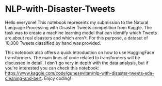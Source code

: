 # NLP-with-Disaster-Tweets

Hello everyone! This notebook represents my submission to the Natural Language Processing with Disaster Tweets competition from Kaggle. The task was to create a machine learning model that can identify which Tweets are about real disasters and which aren't. For this purpose, a dataset of 10,000 Tweets classified by hand was provided.

This notebook also offers a quick introduction on how to use HuggingFace transformers. The main lines of code related to transformers will be discussed in detail. I don't go very in depth with the data analysis, but if you're interested you can check this notebook: https://www.kaggle.com/code/gunesevitan/nlp-with-disaster-tweets-eda-cleaning-and-bert. Enjoy coding!
